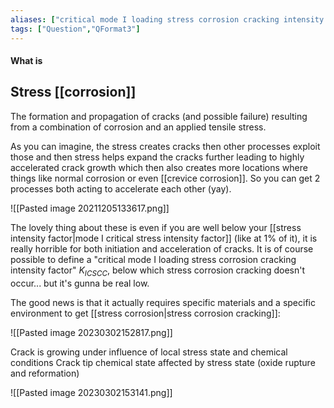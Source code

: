 ```yaml
---
aliases: ["critical mode I loading stress corrosion cracking intensity factor","critical stress corrosion cracking intensity factor","stress corrosion cracking"]
tags: ["Question","QFormat3"]
---
```


#### What is
## Stress [[corrosion]]
The formation and propagation of cracks (and possible failure) resulting from a combination of corrosion and an applied tensile stress.

As you can imagine, the stress creates cracks then other processes exploit those and then stress helps expand the cracks further leading to highly accelerated crack growth which then also creates more locations where things like normal corrosion or even [[crevice corrosion]]. So you can get 2 processes both acting to accelerate each other (yay).

![[Pasted image 20211205133617.png]]

The lovely thing about these is even if you are well below your [[stress intensity factor|mode I critical stress intensity factor]] (like at 1% of it), it is really horrible for both initiation and acceleration of cracks.
It is of course possible to define a "critical mode I loading stress corrosion cracking intensity factor" $K_{ICSCC}$, below which stress corrosion cracking doesn't occur... but it's gunna be real low.

The good news is that it actually requires specific materials and a specific environment to get [[stress corrosion|stress corrosion cracking]]:

![[Pasted image 20230302152817.png]]

Crack is growing under influence of local stress state and chemical conditions Crack tip chemical state affected by stress state (oxide rupture and reformation)

![[Pasted image 20230302153141.png]]